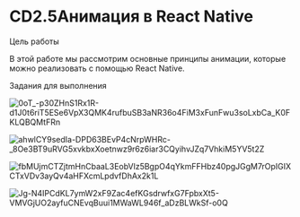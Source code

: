 # CD2.5Анимация в React Native

Цель работы

В этой работе мы рассмотрим основные принципы анимации, которые можно реализовать с помощью React Native. 

Задания для выполнения

![0oT_-p30ZHnS1Rx1R-d1J0t6riT5ESe6VpX3QMK4rufbuSB3aNR36o4FiM3xFunFwu3soLxbCa_K0FKLQBQMtFRn](https://user-images.githubusercontent.com/70980145/165860487-e8b5bc45-8ff3-44ec-82e4-18ca377d0249.jpg)

![ahwlCY9sedIa-DPD63BEvP4cNrpWHRc-_8Oe3BT9uRVG5xvkbxXoetnwz9r6z6iar3CQyihvJZq7VhkiM5YV5t2Z](https://user-images.githubusercontent.com/70980145/165860493-137cd0df-3ef8-4b26-841d-30be43c95422.jpg)

![fbMUjmCTZjtmHnCbaaL3EobVlz5BgpO4qYkmFFHbz40pgJGgM7rOpIGIXCTxVDv3ayQv4aHFXcmLpdvfDhAx2k1L](https://user-images.githubusercontent.com/70980145/165860494-13883ab2-5052-42a4-b433-86ba39ab7596.jpg)

![Jg-N4IPCdKL7ymW2xF9Zac4efKGsdrwfxG7FpbxXt5-VMVGjUO2ayfuCNEvqBuui1MWaWL946f_aDzBLWkSf-o0Q](https://user-images.githubusercontent.com/70980145/165860496-ba3a3089-6145-4a23-b621-edb961cfd292.jpg)
